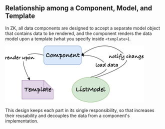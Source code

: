 ## Relationship among a Component, Model, and Template
In ZK, all data components are designed to accept a separate model object that contains data to be rendered, and the component renders the data model upon a template (what you specify inside `<template>`).

![ ](/essentials/images/listmodel-template.png)

This design keeps each part in its single responsibility, so that increases their reusability and decouples the data from a component's implementation.